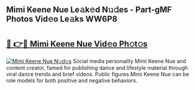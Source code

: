 ## Mimi Keene Nue Le𝚊k𝚎d N𝚞𝚍es - Part-gMF Photos Vid𝚎o Le𝚊ks WW6P8

# <h2><a href="http://fb9pssi.evod.top/?m=Mimi+Keene+Nue">🔗 👉🔴 Mimi Keene Nue Vid𝚎o Ph𝚘t𝚘s</a></h2>

[![Mimi Keene Nue N𝚞d𝚎s](https://i.imgur.com/8V9OHl7.gif)](http://fb9pssi.evod.top/?m=Mimi+Keene+Nue)
Social media personality Mimi Keene Nue and content creator, famed for publishing dance and lifestyle material through viral dance trends and brief videos. Public figures Mimi Keene Nue can be role models for both positive and negative behaviors. 
